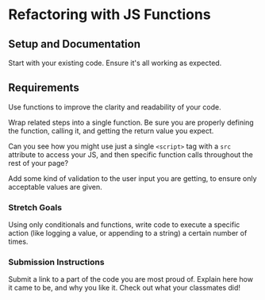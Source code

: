 # Refactoring with JS Functions

## Setup and Documentation

Start with your existing code. Ensure it's all working as expected. 

## Requirements

Use functions to improve the clarity and readability of your code. 

Wrap related steps into a single function. Be sure you are properly defining the function, calling it, and getting the return value you expect. 

Can you see how you might use just a single `<script>` tag with a `src` attribute to access your JS, and then specific function calls throughout the rest of your page?

Add some kind of validation to the user input you are getting, to ensure only acceptable values are given.

### Stretch Goals

Using only conditionals and functions, write code to execute a specific action (like logging a value, or appending to a string) a certain number of times. 

### Submission Instructions

Submit a link to a part of the code you are most proud of. Explain here how it came to be, and why you like it. Check out what your classmates did! 
